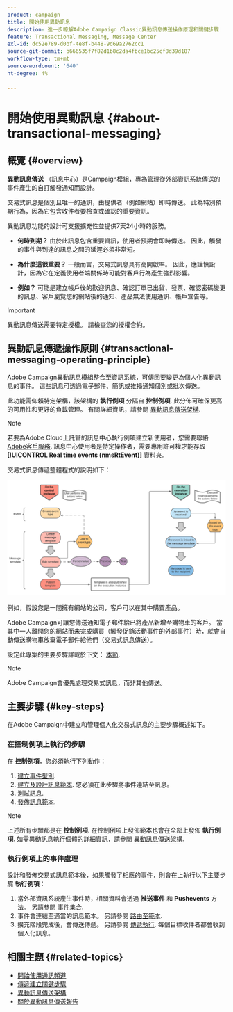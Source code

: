 ```yaml
---
product: campaign
title: 開始使用異動訊息
description: 進一步瞭解Adobe Campaign Classic異動訊息傳送操作原理和關鍵步驟
feature: Transactional Messaging, Message Center
exl-id: dc52e789-d0bf-4e8f-b448-9d69a2762cc1
source-git-commit: b666535f7f82d1b8c2da4fbce1bc25cf8d39d187
workflow-type: tm+mt
source-wordcount: '640'
ht-degree: 4%

---
```



# 開始使用異動訊息 {#about-transactional-messaging}



## 概覽 {#overview}

**異動訊息傳送** （訊息中心）是Campaign模組，專為管理從外部資訊系統傳送的事件產生的自訂觸發通知而設計。

交易式訊息是個別且唯一的通訊，由提供者（例如網站）即時傳送。 此為特別預期行為，因為它包含收件者要檢查或確認的重要資訊。

異動訊息功能的設計可支援擴充性並提供7天24小時的服務。

* **何時到期？** 由於此訊息包含重要資訊，使用者預期會即時傳送。 因此，觸發的事件與到達的訊息之間的延遲必須非常短。

* **為什麼這很重要？** 一般而言，交易式訊息具有高開啟率。 因此，應謹慎設計，因為它在定義使用者端關係時可能對客戶行為產生強烈影響。

* **例如？** 可能是建立帳戶後的歡迎訊息、確認訂單已出貨、發票、確認密碼變更的訊息、客戶瀏覽您的網站後的通知、產品無法使用通訊、帳戶宣告等。

>[!IMPORTANT]
>
>異動訊息傳送需要特定授權。 請檢查您的授權合約。

<!--Before starting with transactional messaging, make sure you read the corresponding [best practices and limitations]().-->

## 異動訊息傳遞操作原則 {#transactional-messaging-operating-principle}

Adobe Campaign異動訊息模組整合至資訊系統，可傳回要變更為個人化異動訊息的事件。 這些訊息可透過電子郵件、簡訊或推播通知個別或批次傳送。

此功能需仰賴特定架構，該架構的 **執行例項** 分隔自 **控制例項**. 此分佈可確保更高的可用性和更好的負載管理。 有關詳細資訊，請參閱 [異動訊息傳送架構](../../message-center/using/transactional-messaging-architecture.md).

>[!NOTE]
>
>若要為Adobe Cloud上託管的訊息中心執行例項建立新使用者，您需要聯絡 [Adobe客戶服務](https://helpx.adobe.com/tw/enterprise/admin-guide.html/enterprise/using/support-for-experience-cloud.ug.html). 訊息中心使用者是特定操作者，需要專用許可權才能存取 **[!UICONTROL Real time events (nmsRtEvent)]** 資料夾。

交易式訊息傳遞整體程式的說明如下：

![](assets/transactional-msg-overview.png)

例如，假設您是一間擁有網站的公司，客戶可以在其中購買產品。

Adobe Campaign可讓您傳送通知電子郵件給已將產品新增至購物車的客戶。 當其中一人離開您的網站而未完成購買（觸發促銷活動事件的外部事件）時，就會自動傳送購物車放棄電子郵件給他們（交易式訊息傳送）。

設定此專案的主要步驟詳載於下文： [本節](#key-steps).

>[!NOTE]
>
>Adobe Campaign會優先處理交易式訊息，而非其他傳送。

## 主要步驟 {#key-steps}

在Adobe Campaign中建立和管理個人化交易式訊息的主要步驟概述如下。

### 在控制例項上執行的步驟

在 **控制例項**，您必須執行下列動作：

1. [建立事件型別](../../message-center/using/creating-event-types.md).
1. [建立及設計訊息範本](../../message-center/using/creating-the-message-template.md). 您必須在此步驟將事件連結至訊息。
1. [測試訊息](../../message-center/using/testing-message-templates.md).
1. [發佈訊息範本](../../message-center/using/publishing-message-templates.md).

>[!NOTE]
>
>上述所有步驟都是在 **控制例項**. 在控制例項上發佈範本也會在全部上發佈 **執行例項**. 如需異動訊息執行個體的詳細資訊，請參閱 [異動訊息傳送架構](../../message-center/using/transactional-messaging-architecture.md).

### 執行例項上的事件處理

設計和發佈交易式訊息範本後，如果觸發了相應的事件，則會在上執行以下主要步驟 **執行例項**：

1. 當外部資訊系統產生事件時，相關資料會透過 **推送事件** 和 **Pushevents** 方法。 另請參閱 [事件集合](../../message-center/using/about-event-processing.md#event-collection).
1. 事件會連結至適當的訊息範本。 另請參閱 [路由至範本](../../message-center/using/about-event-processing.md#routing-towards-a-template).
1. 擴充階段完成後，會傳送傳遞。 另請參閱 [傳遞執行](../../message-center/using/delivery-execution.md). 每個目標收件者都會收到個人化訊息。

## 相關主題 {#related-topics}

* [開始使用通訊頻道](../../delivery/using/communication-channels.md)
* [傳遞建立關鍵步驟](../../delivery/using/steps-about-delivery-creation-steps.md)
* [異動訊息傳送架構](../../message-center/using/transactional-messaging-architecture.md)
* [關於異動訊息傳送報告](../../message-center/using/about-transactional-messaging-reports.md)
